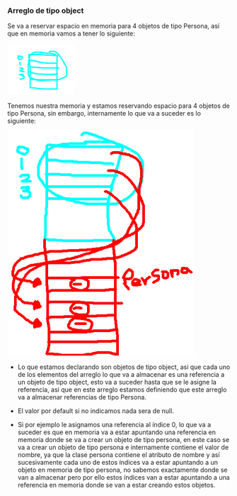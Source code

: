 ### Arreglo de tipo object

Se va a reservar espacio en memoria para 4 objetos de tipo Persona, así que en memoria vamos a tener lo siguiente:

![arreglopersona1](/imagenesjava/arreglopersona1.png "arreglopersona1")



Tenemos nuestra memoria y estamos reservando espacio para 4 objetos de tipo Persona, sin embargo, internamente lo que va a suceder es lo siguiente:

![arreglopersona2](/imagenesjava/arreglopersona2.png "arreglopersona2")


- Lo que estamos declarando son objetos de tipo object, asi que cada uno de los elementos del arreglo lo que va a almacenar es una referencia a un objeto de tipo object, esto va a suceder hasta que se le asigne la referencia, asi que en este arreglo estamos definiendo que este arreglo va a almacenar referencias de tipo Persona.

- El valor por default si no indicamos nada sera de null.
 
- Si por ejemplo le asignamos una referencia al índice 0, lo que va a suceder es que en memoria va a estar apuntando una referencia en memoria donde se va a crear un objeto de tipo persona, en este caso se va a crear un objeto de tipo persona e internamente contiene el valor de nombre, ya que la clase persona contiene el atributo de nombre y así sucesivamente cada uno de estos índices va a estar apuntando a un objeto en memoria de tipo persona, no sabemos exactamente donde se van a almacenar pero por ello estos índices van a estar apuntando a una referencia en memoria donde se van a estar creando estos objetos.